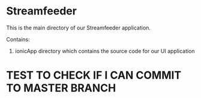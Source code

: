 # Streamfeeder
This is the main directory of our Streamfeeder application.

Contains:
1. ionicApp directory which contains the source code for our UI application

# TEST TO CHECK IF I CAN COMMIT TO MASTER BRANCH
